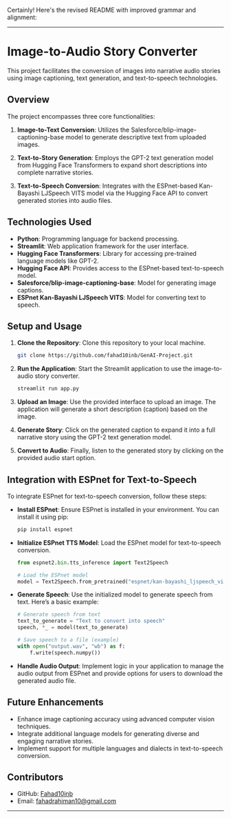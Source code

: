 Certainly! Here's the revised README with improved grammar and alignment:

---

# Image-to-Audio Story Converter

This project facilitates the conversion of images into narrative audio stories using image captioning, text generation, and text-to-speech technologies.

## Overview

The project encompasses three core functionalities:

1. **Image-to-Text Conversion**: Utilizes the Salesforce/blip-image-captioning-base model to generate descriptive text from uploaded images.

2. **Text-to-Story Generation**: Employs the GPT-2 text generation model from Hugging Face Transformers to expand short descriptions into complete narrative stories.

3. **Text-to-Speech Conversion**: Integrates with the ESPnet-based Kan-Bayashi LJSpeech VITS model via the Hugging Face API to convert generated stories into audio files.

## Technologies Used

- **Python**: Programming language for backend processing.
- **Streamlit**: Web application framework for the user interface.
- **Hugging Face Transformers**: Library for accessing pre-trained language models like GPT-2.
- **Hugging Face API**: Provides access to the ESPnet-based text-to-speech model.
- **Salesforce/blip-image-captioning-base**: Model for generating image captions.
- **ESPnet Kan-Bayashi LJSpeech VITS**: Model for converting text to speech.

## Setup and Usage

1. **Clone the Repository**: Clone this repository to your local machine.
   
   ```bash
   git clone https://github.com/fahad10inb/GenAI-Project.git
   ```

2. **Run the Application**: Start the Streamlit application to use the image-to-audio story converter.

   ```bash
   streamlit run app.py
   ```

3. **Upload an Image**: Use the provided interface to upload an image. The application will generate a short description (caption) based on the image.

4. **Generate Story**: Click on the generated caption to expand it into a full narrative story using the GPT-2 text generation model.

5. **Convert to Audio**: Finally, listen to the generated story by clicking on the provided audio start option.

## Integration with ESPnet for Text-to-Speech

To integrate ESPnet for text-to-speech conversion, follow these steps:

- **Install ESPnet**: Ensure ESPnet is installed in your environment. You can install it using pip:
  
  ```bash
  pip install espnet
  ```

- **Initialize ESPnet TTS Model**: Load the ESPnet model for text-to-speech conversion.

  ```python
  from espnet2.bin.tts_inference import Text2Speech

  # Load the ESPnet model
  model = Text2Speech.from_pretrained("espnet/kan-bayashi_ljspeech_vits")
  ```

- **Generate Speech**: Use the initialized model to generate speech from text. Here’s a basic example:

  ```python
  # Generate speech from text
  text_to_generate = "Text to convert into speech"
  speech, *_ = model(text_to_generate)

  # Save speech to a file (example)
  with open("output.wav", "wb") as f:
      f.write(speech.numpy())
  ```

- **Handle Audio Output**: Implement logic in your application to manage the audio output from ESPnet and provide options for users to download the generated audio file.

## Future Enhancements

- Enhance image captioning accuracy using advanced computer vision techniques.
- Integrate additional language models for generating diverse and engaging narrative stories.
- Implement support for multiple languages and dialects in text-to-speech conversion.

## Contributors

- GitHub: [Fahad10inb](https://github.com/fahad10inb)
- Email: [fahadrahiman10@gmail.com](mailto:fahadrahiman10@gmail.com)

---

